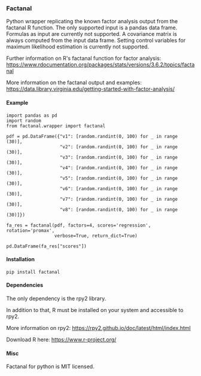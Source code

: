 ### Factanal

Python wrapper replicating the known factor analysis output from the factanal R function. 
The only supported input is a pandas data frame. Formulas as input are currently 
not supported. A covariance matrix is always computed from the input data frame. 
Setting control variables for maximum likelihood estimation is currently not 
supported.


Further information on R's factanal function for factor analysis: https://www.rdocumentation.org/packages/stats/versions/3.6.2/topics/factanal

More information on the factanal output and examples: 
https://data.library.virginia.edu/getting-started-with-factor-analysis/


#### Example

```
import pandas as pd
import random
from factanal.wrapper import factanal

pdf = pd.DataFrame({"v1": [random.randint(0, 100) for _ in range (30)],
                    "v2": [random.randint(0, 100) for _ in range (30)],
                    "v3": [random.randint(0, 100) for _ in range (30)],
                    "v4": [random.randint(0, 100) for _ in range (30)],
                    "v5": [random.randint(0, 100) for _ in range (30)],
                    "v6": [random.randint(0, 100) for _ in range (30)],
                    "v7": [random.randint(0, 100) for _ in range (30)],
                    "v8": [random.randint(0, 100) for _ in range (30)]})

fa_res = factanal(pdf, factors=4, scores='regression', rotation='promax', 
                  verbose=True, return_dict=True)

pd.DataFrame(fa_res["scores"])
```


#### Installation

```pip install factanal```

#### Dependencies
The only dependency is the rpy2 library. 

In addition to that, R must be installed on your system and accessible to rpy2.

More information on rpy2: https://rpy2.github.io/doc/latest/html/index.html

Download R here: https://www.r-project.org/

#### Misc
Factanal for python is MIT licensed.



